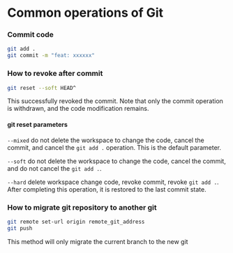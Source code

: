 # Common operations of Git

### Commit code

```bash
git add .
git commit -m "feat: xxxxxx"
```

### How to revoke after commit

```bash
git reset --soft HEAD^
```

This successfully revoked the commit. Note that only the commit operation is
withdrawn, and the code modification remains.

#### git reset parameters

`--mixed`
do not delete the workspace to change the code, cancel the commit, and cancel the `git add .` operation. This is the
default parameter.

`--soft`
do not delete the workspace to change the code, cancel the commit, and do not cancel the `git add .`.

`--hard`
delete workspace change code, revoke commit, revoke `git add .`. After completing this operation, it is restored to the
last commit state.

### How to migrate git repository to another git

```bash
git remote set-url origin remote_git_address
git push
```

This method will only migrate the current branch to the new git